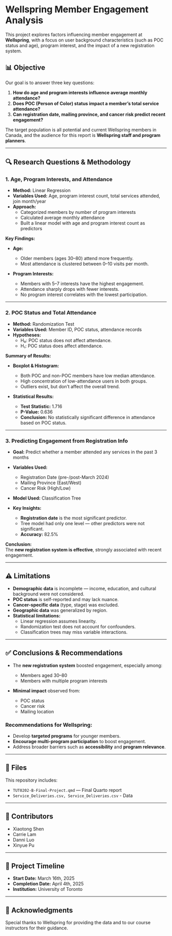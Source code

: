 # Wellspring Member Engagement Analysis

This project explores factors influencing member engagement at **Wellspring**, with a focus on user background characteristics (such as POC status and age), program interest, and the impact of a new registration system.

## 📊 Objective

Our goal is to answer three key questions:

1. **How do age and program interests influence average monthly attendance?**
2. **Does POC (Person of Color) status impact a member’s total service attendance?**
3. **Can registration date, mailing province, and cancer risk predict recent engagement?**

The target population is all potential and current Wellspring members in Canada, and the audience for this report is **Wellspring staff and program planners**.

---

## 🔍 Research Questions & Methodology

### 1. Age, Program Interests, and Attendance

- **Method:** Linear Regression  
- **Variables Used:** Age, program interest count, total services attended, join month/year  
- **Approach:**  
  - Categorized members by number of program interests  
  - Calculated average monthly attendance  
  - Built a linear model with age and program interest count as predictors

**Key Findings:**

- **Age:**
  - Older members (ages 30–80) attend more frequently.
  - Most attendance is clustered between 0–10 visits per month.
  
- **Program Interests:**
  - Members with 5–7 interests have the highest engagement.
  - Attendance sharply drops with fewer interests.
  - No program interest correlates with the lowest participation.

---

### 2. POC Status and Total Attendance

- **Method:** Randomization Test  
- **Variables Used:** Member ID, POC status, attendance records  
- **Hypotheses:**
  - H₀: POC status does not affect attendance.
  - H₁: POC status does affect attendance.

**Summary of Results:**

- **Boxplot & Histogram:**
  - Both POC and non-POC members have low median attendance.
  - High concentration of low-attendance users in both groups.
  - Outliers exist, but don’t affect the overall trend.
  
- **Statistical Results:**
  - **Test Statistic:** 1.716  
  - **P-Value:** 0.636  
  - **Conclusion:** No statistically significant difference in attendance based on POC status.

---

### 3. Predicting Engagement from Registration Info

- **Goal:** Predict whether a member attended any services in the past 3 months  
- **Variables Used:**  
  - Registration Date (pre-/post-March 2024)  
  - Mailing Province (East/West)  
  - Cancer Risk (High/Low)

- **Model Used:** Classification Tree  
- **Key Insights:**
  - **Registration date** is the most significant predictor.
  - Tree model had only one level — other predictors were not significant.
  - **Accuracy:** 82.5%

**Conclusion:**  
The **new registration system is effective**, strongly associated with recent engagement.

---

## ⚠️ Limitations

- **Demographic data** is incomplete — income, education, and cultural background were not considered.
- **POC status** is self-reported and may lack nuance.
- **Cancer-specific data** (type, stage) was excluded.
- **Geographic data** was generalized by region.
- **Statistical limitations:**
  - Linear regression assumes linearity.
  - Randomization test does not account for confounders.
  - Classification trees may miss variable interactions.

---

## ✅ Conclusions & Recommendations

- The **new registration system** boosted engagement, especially among:
  - Members aged 30–80  
  - Members with multiple program interests

- **Minimal impact** observed from:
  - POC status  
  - Cancer risk  
  - Mailing location

### Recommendations for Wellspring:

- Develop **targeted programs** for younger members.
- **Encourage multi-program participation** to boost engagement.
- Address broader barriers such as **accessibility** and **program relevance**.

---

## 📁 Files

This repository includes:
- `TUT0202-B-Final-Project.qmd` — Final Quarto report
- `Service_Deliveries.csv, Service_Deliveries.csv` - Data

---

## 👥 Contributors

- Xiaotong Shen  
- Carrie Lam  
- Danni Luo
- Xinyue Pu

---

## 📅 Project Timeline

- **Start Date:** March 16th, 2025
- **Completion Date:** April 4th, 2025
- **Institution:** University of Toronto

---

## 📌 Acknowledgments

Special thanks to Wellspring for providing the data and to our course instructors for their guidance.

